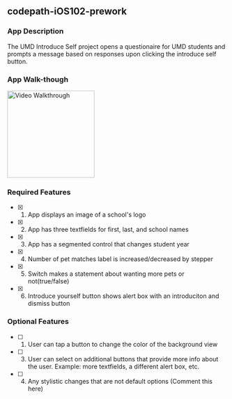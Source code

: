 ## codepath-iOS102-prework

### App Description

The UMD Introduce Self project opens a questionaire for UMD students and prompts
a message based on responses upon clicking the introduce self button.

### App Walk-though

<img src= "https://i.imgur.com/a/QrYv7E4" title = 'Video Walkthrough' width='200' height = '200' alt = 'Video Walkthrough' />
<br>


### Required Features

- [x] 1. App displays an image of a school's logo
- [x] 2. App has three textfields for first, last, and school names
- [x] 3. App has a segmented control that changes student year
- [x] 4. Number of pet matches label is increased/decreased by stepper
- [x] 5. Switch makes a statement about wanting more pets or not(true/false) 
- [x] 6. Introduce yourself button shows alert box with an introduciton and dismiss button

### Optional Features

- [ ] 1. User can tap a button to change the color of the background view
- [ ] 3. User can select on additional buttons that provide more info about the user. Example: more textfields, a different alert box, etc.
- [ ] 4. Any stylistic changes that are not default options (Comment this here)


